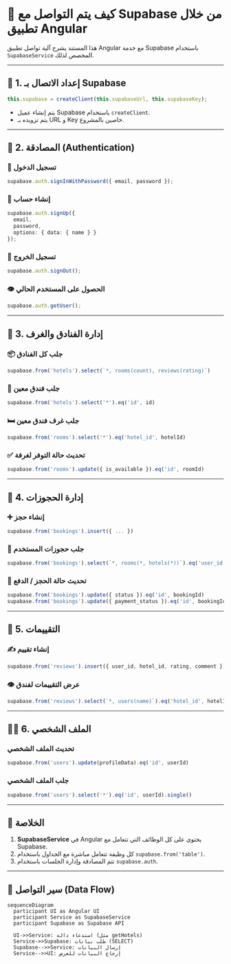 # 🧩 كيف يتم التواصل مع Supabase من خلال تطبيق Angular

هذا المستند يشرح آلية تواصل تطبيق Angular مع خدمة Supabase باستخدام `SupabaseService` المخصص لذلك.

---

## 📁 1. إعداد الاتصال بـ Supabase

```ts
this.supabase = createClient(this.supabaseUrl, this.supabaseKey);
```

- يتم إنشاء عميل Supabase باستخدام `createClient`.
- يتم تزويده بـ URL و Key خاصين بالمشروع.

---

## 👤 2. المصادقة (Authentication)

### 🔐 تسجيل الدخول
```ts
supabase.auth.signInWithPassword({ email, password });
```

### 📝 إنشاء حساب
```ts
supabase.auth.signUp({
  email,
  password,
  options: { data: { name } }
});
```

### 🚪 تسجيل الخروج
```ts
supabase.auth.signOut();
```

### 👁️ الحصول على المستخدم الحالي
```ts
supabase.auth.getUser();
```

---

## 🏨 3. إدارة الفنادق والغرف

### 📦 جلب كل الفنادق
```ts
supabase.from('hotels').select(`*, rooms(count), reviews(rating)`)
```

### 🏨 جلب فندق معين
```ts
supabase.from('hotels').select('*').eq('id', id)
```

### 🛏️ جلب غرف فندق معين
```ts
supabase.from('rooms').select('*').eq('hotel_id', hotelId)
```

### ✅ تحديث حالة التوفر لغرفة
```ts
supabase.from('rooms').update({ is_available }).eq('id', roomId)
```

---

## 📅 4. إدارة الحجوزات

### ➕ إنشاء حجز
```ts
supabase.from('bookings').insert({ ... })
```

### 📄 جلب حجوزات المستخدم
```ts
supabase.from('bookings').select(`*, rooms(*, hotels(*))`).eq('user_id', userId)
```

### 🔄 تحديث حالة الحجز / الدفع
```ts
supabase.from('bookings').update({ status }).eq('id', bookingId)
supabase.from('bookings').update({ payment_status }).eq('id', bookingId)
```

---

## 🌟 5. التقييمات

### ✍️ إنشاء تقييم
```ts
supabase.from('reviews').insert({ user_id, hotel_id, rating, comment })
```

### 👁️ عرض التقييمات لفندق
```ts
supabase.from('reviews').select(`*, users(name)`).eq('hotel_id', hotelId)
```

---

## 🧑‍💼 6. الملف الشخصي

### تحديث الملف الشخصي
```ts
supabase.from('users').update(profileData).eq('id', userId)
```

### جلب الملف الشخصي
```ts
supabase.from('users').select('*').eq('id', userId).single()
```

---

## 🧠 الخلاصة

1. **SupabaseService** في Angular يحتوي على كل الوظائف التي تتعامل مع Supabase.
2. كل وظيفة تتعامل مباشرة مع الجداول باستخدام `supabase.from('table')`.
3. تتم المصادقة وإدارة الجلسات باستخدام `supabase.auth`.

---

## 🔄 سير التواصل (Data Flow)

```mermaid
sequenceDiagram
  participant UI as Angular UI
  participant Service as SupabaseService
  participant Supabase as Supabase API

  UI->>Service: استدعاء دالة (مثل getHotels)
  Service->>Supabase: طلب بيانات (SELECT)
  Supabase-->>Service: إرسال البيانات
  Service-->>UI: إرجاع البيانات للعرض
```
